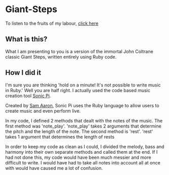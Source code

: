# Giant-Steps



To listen to the fruits of my labour, [click here](https://www.youtube.com/watch?v=umTxOUambXw&ab_channel=IanCoulter)

## What is this?

What I am presenting to you is a version of the immortal John Coltrane classic Giant Steps, written entirely using Ruby code.

## How I did it

I'm sure you are thinking 'hold on a minute! It's not possible to write music in Ruby.' Well you are half right. I actually used the code based music creation tool [Sonic Pi](https://sonic-pi.net/).

Created by [Sam Aaron](https://twitter.com/samaaron), Sonic Pi uses the Ruby language to allow users to create music and even perform live.

In my code, I defined 2 methods that dealt with the notes of the music. The first method was 'note_play'. 'note_play' takes 2 arguments that determine the pitch and the length of the note. The second method is 'rest'. 'rest' takes 1 argument that determines the length of rests

In order to keep my code as clean as I could, I divided the melody, bass and harmony into their own separate methods and called them at the end. If I had not done this, my code would have been much messier and more difficult to write. I would have had to take all notes into account all at once with would have caused me a lot of confusion.
